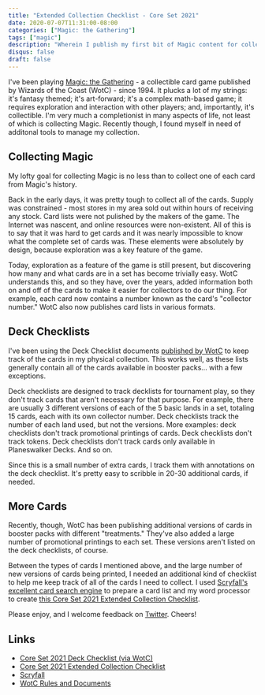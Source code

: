 ```yaml
---
title: "Extended Collection Checklist - Core Set 2021"
date: 2020-07-07T11:31:00-08:00
categories: ["Magic: the Gathering"]
tags: ["magic"]
description: "Wherein I publish my first bit of Magic content for collectors."
disqus: false
draft: false
---
```


I've been playing [Magic: the Gathering](https://magic.wizards.com/) - a collectible card game published by Wizards of the Coast (WotC) - since 1994. It plucks a lot of my strings: it's fantasy themed; it's art-forward; it's a complex math-based game; it requires exploration and interaction with other players; and, importantly, it's collectible. I'm very much a completionist in many aspects of life, not least of which is collecting Magic. Recently though, I found myself in need of additonal tools to manage my collection.

## Collecting Magic

My lofty goal for collecting Magic is no less than to collect one of each card from Magic's history.

Back in the early days, it was pretty tough to collect all of the cards. Supply was constrained - most stores in my area sold out within hours of receiving any stock. Card lists were not pulished by the makers of the game. The Internet was nascent, and online resources were non-existent. All of this is to say that it was hard to get cards and it was nearly impossible to know what the complete set of cards was. These elements were absolutely by design, because exploration was a key feature of the game.

Today, exploration as a feature of the game is still present, but discovering how many and what cards are in a set has become trivially easy. WotC understands this, and so they have, over the years, added information both on and off of the cards to make it easier for collectors to do our thing. For example, each card now contains a number known as the card's "collector number." WotC also now publishes card lists in various formats.

## Deck Checklists

I've been using the Deck Checklist documents [published by WotC](https://wpn.wizards.com/en/resources/rules-documents) to keep track of the cards in my physical collection. This works well, as these lists generally contain all of the cards available in booster packs... with a few exceptions. 

Deck checklists are designed to track decklists for tournament play, so they don't track cards that aren't necessary for that purpose. For example, there are usually 3 different versions of each of the 5 basic lands in a set, totaling 15 cards, each with its own collector number. Deck checklists track the number of each land used, but not the versions. More examples: deck checklists don't track promotional printings of cards. Deck checklists don't track tokens. Deck checklists don't track cards only available in Planeswalker Decks. And so on.

Since this is a small number of extra cards, I track them with annotations on the deck checklist. It's pretty easy to scribble in 20-30 additional cards, if needed.

## More Cards

Recently, though, WotC has been publishing additional versions of cards in booster packs with different "treatments." They've also added a large number of promotional printings to each set. These versions aren't listed on the deck checklists, of course.

Between the types of cards I mentioned above, and the large number of new versions of cards being printed, I needed an additional kind of checklist to help me keep track of all of the cards I need to collect. I used [Scryfall's excellent card search engine](https://scryfall.com) to prepare a card list and my word processor to create [this Core Set 2021 Extended Collection Checklist](/mtg/M21ExtendedChecklist.pdf).

Please enjoy, and I welcome feedback on [Twitter](https://twitter.com/wreimers). Cheers!

## Links

- [Core Set 2021 Deck Checklist (via WotC)](https://media.wpn.wizards.com/attachements/mtgm21_en_dckcklst.pdf)
- [Core Set 2021 Extended Collection Checklist](/mtg/M21ExtendedChecklist.pdf)
- [Scryfall](https://scryfall.com)
- [WotC Rules and Documents](https://wpn.wizards.com/en/resources/rules-documents)
